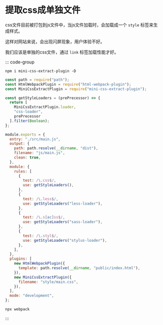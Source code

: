# 提取css成单独文件

css文件目前被打包到js文件中，当js文件加载时，会加载成一个 `style` 标签来生成样式。

这样对网站来说，会出现闪屏现象，用户体验不好。

我们应该是单独的css文件，通过 `link` 标签加载性能才好。

::: code-group

```shell [下载依赖]
npm i mini-css-extract-plugin -D
```

```js {7,44-46} [webpack.config.js]
const path = require("path");
const HtmlWebpackPlugin = require("html-webpack-plugin");
const MiniCssExtractPlugin = require("mini-css-extract-plugin");

const getStyleLoaders = (prePrecessor) => {
  return [
    MiniCssExtractPlugin.loader,
    "css-loader",
    prePrecessor
  ].filter(Boolean);
};

module.exports = {
  entry: "./src/main.js",
  output: {
    path: path.resolve(__dirname, "dist"),
    filename: "js/main.js",
    clean: true,
  },
  module: {
    rules: [
      {
        test: /\.css$/,
        use: getStyleLoaders(),
      },
      {
        test: /\.less$/,
        use: getStyleLoaders("less-loader"),
      },
      {
        test: /\.s[ac]ss$/,
        use: getStyleLoaders("sass-loader"),
      },
      {
        test: /\.styl$/,
        use: getStyleLoaders("stylus-loader"),
      },
    ],
  },
  plugins: [
    new HtmlWebpackPlugin({
      template: path.resolve(__dirname, "public/index.html"),
    }),
    new MiniCssExtractPlugin({
      filename: "style/main.css",
    }),
  ],
  mode: "development",
};
```

```shell [运行指令]
npx webpack
```

:::

